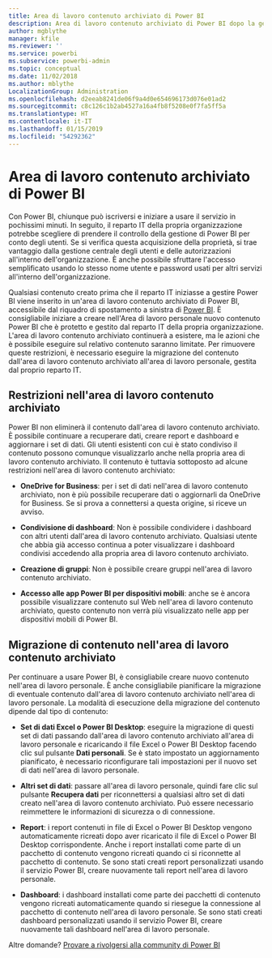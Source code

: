 ```yaml
---
title: Area di lavoro contenuto archiviato di Power BI
description: Area di lavoro contenuto archiviato di Power BI dopo la gestione del tenant di Office 365
author: mgblythe
manager: kfile
ms.reviewer: ''
ms.service: powerbi
ms.subservice: powerbi-admin
ms.topic: conceptual
ms.date: 11/02/2018
ms.author: mblythe
LocalizationGroup: Administration
ms.openlocfilehash: d2eeab8241de06f9a4d0e654696173d076e01ad2
ms.sourcegitcommit: c8c126c1b2ab4527a16a4fb8f5208e0f7fa5ff5a
ms.translationtype: HT
ms.contentlocale: it-IT
ms.lasthandoff: 01/15/2019
ms.locfileid: "54292362"
---
```

# <a name="power-bi-archived-workspace"></a>Area di lavoro contenuto archiviato di Power BI

Con Power BI, chiunque può iscriversi e iniziare a usare il servizio in pochissimi minuti.  In seguito, il reparto IT della propria organizzazione potrebbe scegliere di prendere il controllo della gestione di Power BI per conto degli utenti.  Se si verifica questa acquisizione della proprietà, si trae vantaggio dalla gestione centrale degli utenti e delle autorizzazioni all'interno dell'organizzazione. È anche possibile sfruttare l'accesso semplificato usando lo stesso nome utente e password usati per altri servizi all'interno dell'organizzazione.

Qualsiasi contenuto creato prima che il reparto IT iniziasse a gestire Power BI viene inserito in un'area di lavoro contenuto archiviato di Power BI, accessibile dal riquadro di spostamento a sinistra di [Power BI](https://app.powerbi.com). È consigliabile iniziare a creare nell'Area di lavoro personale nuovo contenuto Power BI che è protetto e gestito dal reparto IT della propria organizzazione.  L'area di lavoro contenuto archiviato continuerà a esistere, ma le azioni che è possibile eseguire sul relativo contenuto saranno limitate.  Per rimuovere queste restrizioni, è necessario eseguire la migrazione del contenuto dall'area di lavoro contenuto archiviato all'area di lavoro personale, gestita dal proprio reparto IT.

## <a name="restrictions-in-your-archived-workspace"></a>Restrizioni nell'area di lavoro contenuto archiviato

Power BI non eliminerà il contenuto dall'area di lavoro contenuto archiviato. È possibile continuare a recuperare dati, creare report e dashboard e aggiornare i set di dati. Gli utenti esistenti con cui è stato condiviso il contenuto possono comunque visualizzarlo anche nella propria area di lavoro contenuto archiviato. Il contenuto è tuttavia sottoposto ad alcune restrizioni nell'area di lavoro contenuto archiviato:

* **OneDrive for Business**: per i set di dati nell'area di lavoro contenuto archiviato, non è più possibile recuperare dati o aggiornarli da OneDrive for Business.  Se si prova a connettersi a questa origine, si riceve un avviso.

* **Condivisione di dashboard**: Non è possibile condividere i dashboard con altri utenti dall'area di lavoro contenuto archiviato.  Qualsiasi utente che abbia già accesso continua a poter visualizzare i dashboard condivisi accedendo alla propria area di lavoro contenuto archiviato.

* **Creazione di gruppi**: Non è possibile creare gruppi nell'area di lavoro contenuto archiviato.

* **Accesso alle app Power BI per dispositivi mobili**: anche se è ancora possibile visualizzare contenuto sul Web nell'area di lavoro contenuto archiviato, questo contenuto non verrà più visualizzato nelle app per dispositivi mobili di Power BI.

## <a name="migrating-content-in-your-archived-workspace"></a>Migrazione di contenuto nell'area di lavoro contenuto archiviato

Per continuare a usare Power BI, è consigliabile creare nuovo contenuto nell'area di lavoro personale. È anche consigliabile pianificare la migrazione di eventuale contenuto dall'area di lavoro contenuto archiviato nell'area di lavoro personale.  La modalità di esecuzione della migrazione del contenuto dipende dal tipo di contenuto:

* **Set di dati Excel o Power BI Desktop**: eseguire la migrazione di questi set di dati passando dall'area di lavoro contenuto archiviato all'area di lavoro personale e ricaricando il file Excel o Power BI Desktop facendo clic sul pulsante **Dati personali**.  Se è stato impostato un aggiornamento pianificato, è necessario riconfigurare tali impostazioni per il nuovo set di dati nell'area di lavoro personale.

* **Altri set di dati**: passare all'area di lavoro personale, quindi fare clic sul pulsante **Recupera dati** per riconnettersi a qualsiasi altro set di dati creato nell'area di lavoro contenuto archiviato.  Può essere necessario reimmettere le informazioni di sicurezza o di connessione.

* **Report**: i report contenuti in file di Excel o Power BI Desktop vengono automaticamente ricreati dopo aver ricaricato il file di Excel o Power BI Desktop corrispondente. Anche i report installati come parte di un pacchetto di contenuto vengono ricreati quando ci si riconnette al pacchetto di contenuto. Se sono stati creati report personalizzati usando il servizio Power BI, creare nuovamente tali report nell'area di lavoro personale.

* **Dashboard**: i dashboard installati come parte dei pacchetti di contenuto vengono ricreati automaticamente quando si riesegue la connessione al pacchetto di contenuto nell'area di lavoro personale. Se sono stati creati dashboard personalizzati usando il servizio Power BI, creare nuovamente tali dashboard nell'area di lavoro personale.

Altre domande? [Provare a rivolgersi alla community di Power BI](http://community.powerbi.com/)

